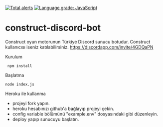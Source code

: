 [![Total alerts](https://img.shields.io/lgtm/alerts/g/erenertugrul/construct-discord-bot.svg?logo=lgtm&logoWidth=18)](https://lgtm.com/projects/g/erenertugrul/construct-discord-bot/alerts/)
[![Language grade: JavaScript](https://img.shields.io/lgtm/grade/javascript/g/erenertugrul/construct-discord-bot.svg?logo=lgtm&logoWidth=18)](https://lgtm.com/projects/g/erenertugrul/construct-discord-bot/context:javascript)

# construct-discord-bot
Construct oyun motorunun Türkiye Discord sunucu botudur.
Construct kullanıcısı iseniz katılabilirsiniz.
https://discordapp.com/invite/4GDQaPN


Kurulum
```
 npm install
```

Başlatma
```
node index.js
```



Heroku ile kullanma

- projeyi fork yapın.
- heroku hesabınızı github'a bağlayıp projeyi çekin.
- config variable bölümünü "example.env" dosyasındaki gibi düzenleyin.
- deploy yapıp sunucuyu başlatın.

